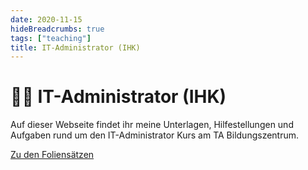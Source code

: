 ```yaml
---
date: 2020-11-15
hideBreadcrumbs: true
tags: ["teaching"]
title: IT-Administrator (IHK)
---
```


# 👨‍🎓 IT-Administrator (IHK)

Auf dieser Webseite findet ihr meine Unterlagen, Hilfestellungen und Aufgaben rund um den IT-Administrator Kurs am TA Bildungszentrum.

<a href="https://drive.google.com/open?id=1jAVLTz3SNmBbfHlRN9A_4Xw7nDfOsEpW" target="_blank" class="hover-underline-animation">Zu den Foliensätzen</a>